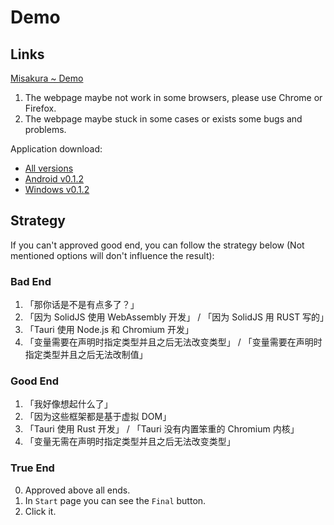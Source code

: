 # Demo

## Links

<!-- markdownlint-disable-next-line -->
<a href="/demo.html" target="_blank">Misakura ~ Demo</a>

1. The webpage maybe not work in some browsers, please use Chrome or Firefox.
2. The webpage maybe stuck in some cases or exists some bugs and problems.

Application download:

- [All versions](http://39.105.169.71:5244/AvgJS%7CMisakura)
- [Android v0.1.2](http://39.105.169.71:5244/d/AvgJS%7CMisakura/Misakura~Demo_0.1.2.apk?sign=2msSaoN9n6Q27-2ssv3RMRfJeUenPQRxZG9zTn-64Vs=:0)
- [Windows v0.1.2](http://39.105.169.71:5244/d/AvgJS%7CMisakura/Misakura~Demo%20v0.1.2.exe?sign=KyDdFkaLRTiySxb47vwOwZ0vm2_A5XxS2W8VKaiwBTU=:0)

## Strategy

If you can't approved good end, you can follow the strategy below (Not mentioned options will don't influence the result):

### Bad End

1. 「那你话是不是有点多了？」
2. 「因为 SolidJS 使用 WebAssembly 开发」 / 「因为 SolidJS 用 RUST 写的」
3. 「Tauri 使用 Node.js 和 Chromium 开发」
4. 「变量需要在声明时指定类型并且之后无法改变类型」 / 「变量需要在声明时指定类型并且之后无法改制值」

### Good End

1. 「我好像想起什么了」
2. 「因为这些框架都是基于虚拟 DOM」
3. 「Tauri 使用 Rust 开发」 / 「Tauri 没有内置笨重的 Chromium 内核」
4. 「变量无需在声明时指定类型并且之后无法改变类型」

### True End

0. Approved above all ends.
1. In `Start` page you can see the `Final` button.
2. Click it.
